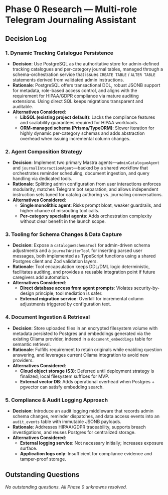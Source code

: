 # Phase 0 Research — Multi-role Telegram Journaling Assistant

## Decision Log

### 1. Dynamic Tracking Catalogue Persistence

- **Decision**: Use PostgreSQL as the authoritative store for admin-defined tracking catalogues and per-category journal tables, managed through a schema-orchestration service that issues `CREATE TABLE` / `ALTER TABLE` statements derived from validated admin instructions.
- **Rationale**: PostgreSQL offers transactional DDL, robust JSONB support for metadata, role-based access control, and aligns with the requirement for HIPAA/GDPR compliance via mature auditing extensions. Using direct SQL keeps migrations transparent and auditable.
- **Alternatives Considered**:
  - **LibSQL (existing project default)**: Lacks the compliance features and scalability guarantees required for HIPAA workloads.
  - **ORM-managed schema (Prisma/TypeORM)**: Slower iteration for highly dynamic per-category schemas and adds abstraction overhead when issuing incremental column changes.

### 2. Agent Composition Strategy

- **Decision**: Implement two primary Mastra agents—`adminCatalogueAgent` and `journalInteractionAgent`—backed by a shared workflow that orchestrates reminder scheduling, document ingestion, and query handling via dedicated tools.
- **Rationale**: Splitting admin configuration from user interactions enforces modularity, matches Telegram bot separation, and allows independent instruction sets tuned for catalog authoring vs. journaling conversations.
- **Alternatives Considered**:
  - **Single monolithic agent**: Risks prompt bloat, weaker guardrails, and higher chance of misrouting tool calls.
  - **Per-category specialist agents**: Adds orchestration complexity without clear benefit in the launch scope.

### 3. Tooling for Schema Changes & Data Capture

- **Decision**: Expose a `catalogueSchemaTool` for admin-driven schema adjustments and a `journalWriterTool` for inserting parsed user messages, both implemented as TypeScript functions using a shared Postgres client and Zod validation layers.
- **Rationale**: Tool encapsulation keeps DDL/DML logic deterministic, facilitates auditing, and provides a reusable integration point if future caregivers add automation.
- **Alternatives Considered**:
  - **Direct database access from agent prompts**: Violates security-by-design principle; tool mediation is safer.
  - **External migration service**: Overkill for incremental column adjustments triggered by configuration text.

### 4. Document Ingestion & Retrieval

- **Decision**: Store uploaded files in an encrypted filesystem volume with metadata persisted to Postgres and embeddings generated via the existing Ollama provider, indexed in a `document_embeddings` table for semantic retrieval.
- **Rationale**: Fulfills requirement to retain originals while enabling question answering, and leverages current Ollama integration to avoid new providers.
- **Alternatives Considered**:
  - **Cloud object storage (S3)**: Deferred until deployment strategy is finalized; local filesystem suffices for MVP.
  - **External vector DB**: Adds operational overhead when Postgres + pgvector can satisfy embedding search.

### 5. Compliance & Audit Logging Approach

- **Decision**: Introduce an audit logging middleware that records admin schema changes, reminder dispatches, and data access events into an `audit_events` table with immutable JSONB payloads.
- **Rationale**: Addresses HIPAA/GDPR traceability, supports breach investigations, and reuses Postgres for centralized storage.
- **Alternatives Considered**:
  - **External logging service**: Not necessary initially; increases exposure surface.
  - **Application logs only**: Insufficient for compliance evidence and tamper-proof storage.

## Outstanding Questions

_No outstanding questions. All Phase 0 unknowns resolved._
